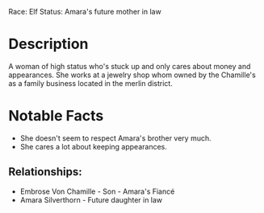 Race: Elf
Status: Amara's future mother in law


# Description
A woman of high status who's stuck up and only cares about money and appearances. She works at a jewelry shop whom owned by the Chamille's as a family business located in the merlin district.

# Notable Facts
- She doesn't seem to respect Amara's brother very much.
- She cares a lot about keeping appearances.

## Relationships:
- Embrose Von Chamille - Son - Amara's Fiancé
- Amara Silverthorn - Future daughter in law

